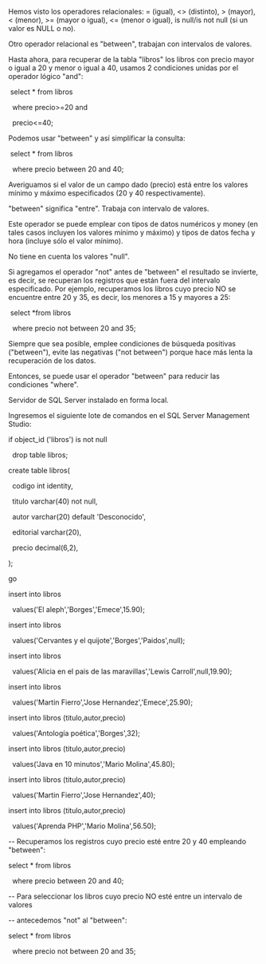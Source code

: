 Hemos visto los operadores relacionales: = (igual), <> (distinto), > (mayor), < (menor), >= (mayor o igual), <= (menor o igual), is null/is not null (si un valor es NULL o no).



Otro operador relacional es "between", trabajan con intervalos de valores.



Hasta ahora, para recuperar de la tabla "libros" los libros con precio mayor o igual a 20 y menor o igual a 40, usamos 2 condiciones unidas por el operador lógico "and":



&nbsp;select \* from libros

&nbsp; where precio>=20 and

&nbsp; precio<=40;

Podemos usar "between" y así simplificar la consulta:



&nbsp;select \* from libros

&nbsp; where precio between 20 and 40;

Averiguamos si el valor de un campo dado (precio) está entre los valores mínimo y máximo especificados (20 y 40 respectivamente).



"between" significa "entre". Trabaja con intervalo de valores.

Este operador se puede emplear con tipos de datos numéricos y money (en tales casos incluyen los valores mínimo y máximo) y tipos de datos fecha y hora (incluye sólo el valor mínimo).



No tiene en cuenta los valores "null".



Si agregamos el operador "not" antes de "between" el resultado se invierte, es decir, se recuperan los registros que están fuera del intervalo especificado. Por ejemplo, recuperamos los libros cuyo precio NO se encuentre entre 20 y 35, es decir, los menores a 15 y mayores a 25:



&nbsp;select \*from libros

&nbsp; where precio not between 20 and 35;

Siempre que sea posible, emplee condiciones de búsqueda positivas ("between"), evite las negativas ("not between") porque hace más lenta la recuperación de los datos.



Entonces, se puede usar el operador "between" para reducir las condiciones "where".



Servidor de SQL Server instalado en forma local.

Ingresemos el siguiente lote de comandos en el SQL Server Management Studio:



if object\_id ('libros') is not null

&nbsp; drop table libros;



create table libros(

&nbsp; codigo int identity,

&nbsp; titulo varchar(40) not null,

&nbsp; autor varchar(20) default 'Desconocido',

&nbsp; editorial varchar(20),

&nbsp; precio decimal(6,2),

);



go



insert into libros

&nbsp; values('El aleph','Borges','Emece',15.90);

insert into libros

&nbsp; values('Cervantes y el quijote','Borges','Paidos',null);

insert into libros

&nbsp; values('Alicia en el pais de las maravillas','Lewis Carroll',null,19.90);

insert into libros

&nbsp; values('Martin Fierro','Jose Hernandez','Emece',25.90);

insert into libros (titulo,autor,precio)

&nbsp; values('Antología poética','Borges',32);

insert into libros (titulo,autor,precio)

&nbsp; values('Java en 10 minutos','Mario Molina',45.80);

insert into libros (titulo,autor,precio)

&nbsp; values('Martin Fierro','Jose Hernandez',40);

insert into libros (titulo,autor,precio)

&nbsp; values('Aprenda PHP','Mario Molina',56.50);



-- Recuperamos los registros cuyo precio esté entre 20 y 40 empleando "between":

select \* from libros

&nbsp; where precio between 20 and 40;



-- Para seleccionar los libros cuyo precio NO esté entre un intervalo de valores

-- antecedemos "not" al "between":

select \* from libros

&nbsp; where precio not between 20 and 35;

